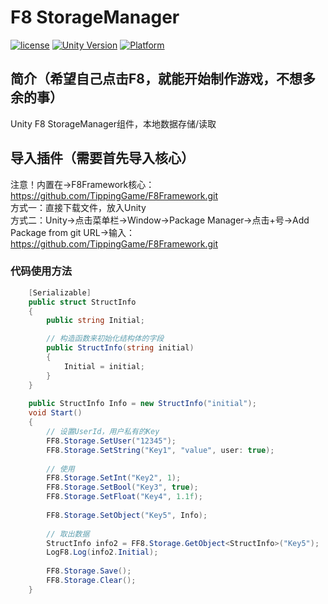 # F8 StorageManager

[![license](http://img.shields.io/badge/license-MIT-green.svg)](https://opensource.org/licenses/MIT) 
[![Unity Version](https://img.shields.io/badge/unity-2021.3.15f1-blue)](https://unity.com) 
[![Platform](https://img.shields.io/badge/platform-Win%20%7C%20Android%20%7C%20iOS%20%7C%20Mac%20%7C%20Linux%20%7C%20WebGL-orange)]() 

## 简介（希望自己点击F8，就能开始制作游戏，不想多余的事）
Unity F8 StorageManager组件，本地数据存储/读取  

## 导入插件（需要首先导入核心）
注意！内置在->F8Framework核心：https://github.com/TippingGame/F8Framework.git  
方式一：直接下载文件，放入Unity  
方式二：Unity->点击菜单栏->Window->Package Manager->点击+号->Add Package from git URL->输入：https://github.com/TippingGame/F8Framework.git  

### 代码使用方法
```C#
    [Serializable]
    public struct StructInfo
    {
        public string Initial;

        // 构造函数来初始化结构体的字段
        public StructInfo(string initial)
        {
            Initial = initial;
        }
    }
   
    public StructInfo Info = new StructInfo("initial");
    void Start()
    {
        // 设置UserId，用户私有的Key
        FF8.Storage.SetUser("12345");
        FF8.Storage.SetString("Key1", "value", user: true);
        
        // 使用
        FF8.Storage.SetInt("Key2", 1);
        FF8.Storage.SetBool("Key3", true);
        FF8.Storage.SetFloat("Key4", 1.1f);
        
        FF8.Storage.SetObject("Key5", Info);
        
        // 取出数据
        StructInfo info2 = FF8.Storage.GetObject<StructInfo>("Key5");
        LogF8.Log(info2.Initial);
        
        FF8.Storage.Save();
        FF8.Storage.Clear();
    }
```


